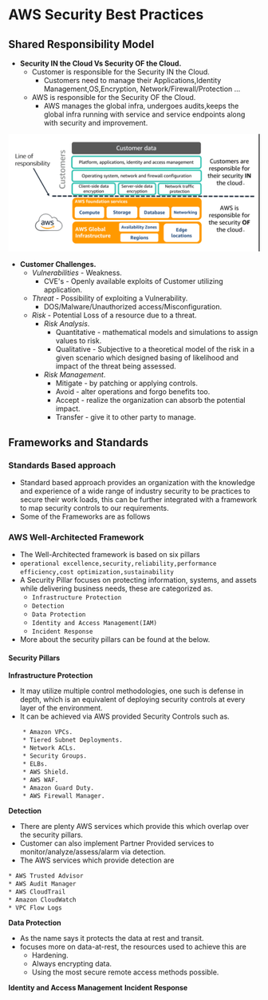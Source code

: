 
# AWS Security Best Practices

## Shared Responsibility Model

* **Security IN the Cloud Vs Security OF the Cloud.**
	* Customer is responsible for the Security IN the Cloud.
		* Customers need to manage their Applications,Identity Management,OS,Encryption, Network/Firewall/Protection ...
	* AWS is responsible for the Security OF the Cloud.
		* AWS manages the global infra, undergoes audits,keeps the global infra running with service and service endpoints along with security and improvement.


![Shared-Responsibility-Model](./images/shared-responsibility-model.png)

* **Customer Challenges.**
	* *Vulnerabilities* - Weakness.
		* CVE's - Openly available exploits of Customer utilizing application.
	* *Threat* - Possibility of exploiting a Vulnerability.
		* DOS/Malware/Unauthorized access/Misconfiguration.
	* *Risk* - Potential Loss of a resource due to a threat.
		* *Risk Analysis*.
			* Quantitative - mathematical models and simulations to assign values to risk.
			* Qualitative - Subjective to a theoretical model of the risk in a given scenario which designed basing of likelihood and impact of the threat being assessed.
		* *Risk Management*.
			* Mitigate - by patching or applying controls.
			* Avoid - alter operations and forgo benefits too.
			* Accept - realize the organization can absorb the potential impact.
			* Transfer - give it to other party to manage.

## Frameworks and Standards

### Standards Based approach

* Standard based approach provides an organization with the knowledge and experience of a wide range of industry security to be practices to secure their work loads, this can be further integrated with a framework to map security controls to our requirements.
* Some of the Frameworks are as follows

### AWS Well-Architected Framework

* The Well-Architected framework is based on six pillars
* `operational excellence,security,reliability,performance efficiency,cost optimization,sustainability`
* A Security Pillar focuses on protecting information, systems, and assets while delivering business needs, these are categorized as.
	* `Infrastructure Protection`
	* `Detection`
	* `Data Protection`
	* `Identity and Access Management(IAM)`
	* `Incident Response`
* More about the security pillars can be found at the below.

#### Security Pillars

**Infrastructure Protection**

* It may utilize multiple control methodologies, one such is defense in depth, which is an equivalent of deploying security controls at every layer of the environment.
* It can be achieved via AWS provided Security Controls such as.

```text
	* Amazon VPCs.
	* Tiered Subnet Deployments.
	* Network ACLs.
	* Security Groups.
	* ELBs.
	* AWS Shield.
	* AWS WAF.
	* Amazon Guard Duty.
	* AWS Firewall Manager.
```

**Detection**

* There are plenty AWS services which provide this which overlap over the security pillars.
* Customer can also implement Partner Provided services to monitor/analyze/assess/alarm via detection.
* The AWS services which provide detection are

```text
* AWS Trusted Advisor
* AWS Audit Manager
* AWS CloudTrail
* Amazon CloudWatch
* VPC Flow Logs
```


**Data Protection**

* As the name says it protects the data at rest and transit.
* focuses more on data-at-rest, the resources used to achieve this are
	* Hardening.
	* Always encrypting data.
	* Using the most secure remote access methods possible.


**Identity and Access Management**
**Incident Response**